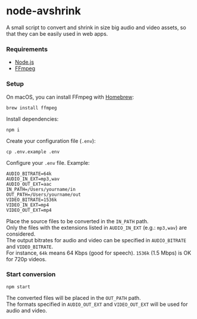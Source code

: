 # node-avshrink

A small script to convert and shrink in size big audio and video assets,
so that they can be easily used in web apps.

### Requirements

- [Node.js](https://nodejs.org/) 
- [FFmpeg](https://ffmpeg.org/)

### Setup

On macOS, you can install FFmpeg with [Homebrew](https://brew.sh/):

```shell
brew install ffmpeg
```

Install dependencies:

```shell
npm i
```

Create your configuration file (`.env`):

```shell
cp .env.example .env
```

Configure your `.env` file. Example:

```text
AUDIO_BITRATE=64k
AUDIO_IN_EXT=mp3,wav
AUDIO_OUT_EXT=aac
IN_PATH=/Users/yourname/in
OUT_PATH=/Users/yourname/out
VIDEO_BITRATE=1536k
VIDEO_IN_EXT=mp4
VIDEO_OUT_EXT=mp4
```

Place the source files to be converted in the `IN_PATH` path.  
Only the files with the extensions listed in `AUDIO_IN_EXT` (e.g.: `mp3,wav`) are considered.  
The output bitrates for audio and video can be specified in `AUDIO_BITRATE` and `VIDEO_BITRATE`.  
For instance, `64k` means 64 Kbps (good for speech).
`1536k` (1.5 Mbps) is OK for 720p videos.

### Start conversion

```shell
npm start
```

The converted files will be placed in the `OUT_PATH` path.  
The formats specified in `AUDIO_OUT_EXT` and `VIDEO_OUT_EXT` will be used for audio and video.
